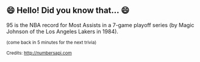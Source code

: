 ## :smile: Hello! Did you know that... :smile:
95 is the NBA record for Most Assists in a 7-game playoff series (by Magic Johnson of the Los Angeles Lakers in 1984).

<sup>(come back in 5 minutes for the next trivia)</sup>


<sup>Credits: http://numbersapi.com</sup>
